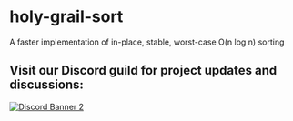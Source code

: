 # holy-grail-sort
A faster implementation of in-place, stable, worst-case O(n log n) sorting

## Visit our **Discord guild** for **project updates** and **discussions**:
[![Discord Banner 2](https://discordapp.com/api/guilds/592082838791127075/widget.png?style=banner2)](https://discord.gg/thestudio)
